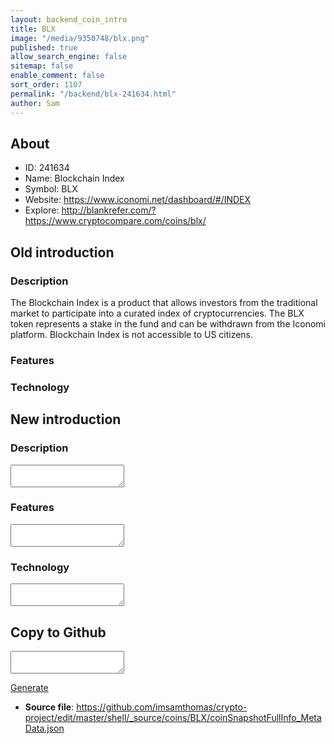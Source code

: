 ```yaml
---
layout: backend_coin_intro
title: BLX
image: "/media/9350748/blx.png"
published: true
allow_search_engine: false
sitemap: false
enable_comment: false
sort_order: 1107
permalink: "/backend/blx-241634.html"
author: Sam
---
```


## About

- ID: 241634
- Name: Blockchain Index
- Symbol: BLX
- Website: https://www.iconomi.net/dashboard/#/INDEX
- Explore: http://blankrefer.com/?https://www.cryptocompare.com/coins/blx/


## Old introduction

### Description

<p>The Blockchain Index is a product that allows investors from the traditional market to participate into a curated index of cryptocurrencies. The BLX token represents a stake in the fund and can be withdrawn from the Iconomi platform. Blockchain Index is not <span>accessible to US citizens.</span></p>

### Features


### Technology




## New introduction


### Description
<textarea id="meta_description" name="description"></textarea>

### Features
<textarea id="meta_features" name="features"></textarea>

### Technology
<textarea id="meta_technology" name="technology"></textarea>


## Copy to Github

<textarea id="coinsnapshotfullinfo_metadata"></textarea>

<a href="#gen" onclick="generateMetaDatJson()">Generate</a>

- **Source file**: <a href="https://github.com/imsamthomas/crypto-project/edit/master/shell/_source/coins/BLX/coinSnapshotFullInfo_MetaData.json">https://github.com/imsamthomas/crypto-project/edit/master/shell/_source/coins/BLX/coinSnapshotFullInfo_MetaData.json</a>

